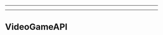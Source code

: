 -------------------------------------------------------------------
----------------------------------------------------------------------------------------------------
# VideoGameAPI
